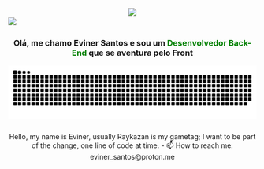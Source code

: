 <div align="center">
  <img src="https://profile-counter.glitch.me/Samuel-prata/count.svg?"  />
</div>

<div>
  <img src='https://i.imgur.com/JeYUg7I.png' />
</div>

<div align='center'>
  <h3>Olá, me chamo Eviner Santos e sou um <span style='color:green'>Desenvolvedor Back-End</span> que se aventura pelo Front</h3>
  <div align="center">


<img src="https://raw.githubusercontent.com/raykazan/raykazan/output/snake.svg" alt="Snake animation" />

###
</div>
Hello, my name is Eviner, usually Raykazan is my gametag;
I want to be part of the change, one line of code at time.
- 📫 How to reach me: eviner_santos@proton.me
<!---
Raykazan/Raykazan is a ✨ special ✨ repository because its `README.md` (this file) appears on your GitHub profile.
You can click the Preview link to take a look at your changes.
--->
